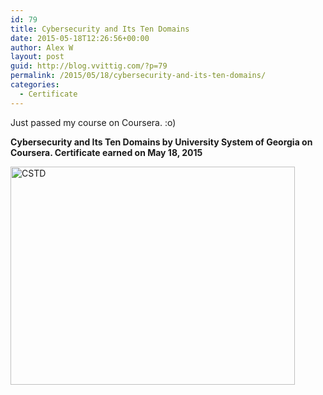 ```yaml
---
id: 79
title: Cybersecurity and Its Ten Domains
date: 2015-05-18T12:26:56+00:00
author: Alex W
layout: post
guid: http://blog.vvittig.com/?p=79
permalink: /2015/05/18/cybersecurity-and-its-ten-domains/
categories:
  - Certificate
---
```

Just passed my course on Coursera. :o)

**Cybersecurity and Its Ten Domains by University System of Georgia on Coursera. Certificate earned on May 18, 2015**

[<img class="aligncenter wp-image-80" src="http://blog.vvittig.com/wp-content/uploads/2015/05/CSTD-300x230.png" alt="CSTD" width="455" height="349" srcset="https://blog.vvittig.com/wp-content/uploads/2015/05/CSTD-300x230.png 300w, https://blog.vvittig.com/wp-content/uploads/2015/05/CSTD-1024x784.png 1024w, https://blog.vvittig.com/wp-content/uploads/2015/05/CSTD.png 1030w" sizes="(max-width: 455px) 100vw, 455px" />](https://www.coursera.org/account/accomplishments/certificate/FLH6T7WCKJM5)